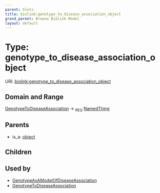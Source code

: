 ```yaml
---
parent: Slots
title: biolink:genotype_to_disease_association_object
grand_parent: Browse Biolink Model
layout: default
---
```


# Type: genotype_to_disease_association_object




URI: [biolink:genotype_to_disease_association_object](https://w3id.org/biolink/vocab/genotype_to_disease_association_object)

## Domain and Range

[GenotypeToDiseaseAssociation](GenotypeToDiseaseAssociation.md) ->  <sub>REQ</sub> [NamedThing](NamedThing.md)

## Parents

 *  is_a: [object](object.md)

## Children


## Used by

 * [GenotypeAsAModelOfDiseaseAssociation](GenotypeAsAModelOfDiseaseAssociation.md)
 * [GenotypeToDiseaseAssociation](GenotypeToDiseaseAssociation.md)
